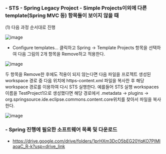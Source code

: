 ### - STS - Spring Legacy Project - Simple Projects이외에 다른 template(Spring MVC 등) 항목들이 보이지 않을 때
(1) 다음 과정 순서대로 진행

![image](https://github.com/user-attachments/assets/f0d0b1ad-ae76-492b-927b-6fdfeb3bdd18)


- Configure templates... 클릭하고 Spring -> Template Projects 항목을 선택하여 다음 그림의 2개 항목을 Remove하고 적용한다.


![image](https://github.com/user-attachments/assets/5220c2ba-c467-4e83-93a1-da0e2557fb98)


두 항목을 Remove한 후에도 적용이 되지 않는다면 다음 파일을 프로젝트 생성된 workspace 경로 중 다음 위치에 https-content.xml 파일을 복사한 후 해당 workspace 경로를 이용하여 다시 STS 실행한다.
예를들어 STS 실행 workspaces 이름을 TestProject1으로 생성했다면 해당 경로에서 .metadata -> plugins -> org.springsource.ide.eclipse.commons.content.core위치를 찾아서 파일을 복사한다.


![image](https://github.com/user-attachments/assets/43532762-83d8-4099-914c-85389fd6aa3e)







### - Spring 진행에 필요한 소프트웨어 목록 및 다운로드

 - https://drive.google.com/drive/folders/1prHXm3DcO5bEG20YqKO7PIMIaoaC_R-k?usp=drive_link

